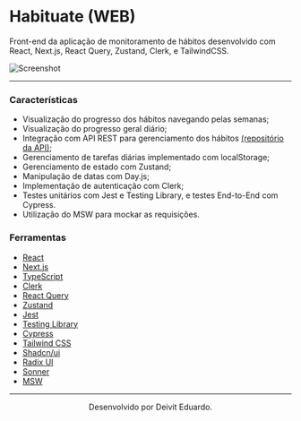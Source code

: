 # Habituate (WEB)

Front-end da aplicação de monitoramento de hábitos desenvolvido com React, Next.js, React Query, Zustand, Clerk, e TailwindCSS.

![Screenshot](https://imgur.com/OsOoNkD.png)

---

### Características

- Visualização do progresso dos hábitos navegando pelas semanas;
- Visualização do progresso geral diário;
- Integração com API REST para gerenciamento dos hábitos [(repositório da API)](https://github.com/duardodev/habituate-api);
- Gerenciamento de tarefas diárias implementado com localStorage;
- Gerenciamento de estado com Zustand;
- Manipulação de datas com Day.js;
- Implementação de autenticação com Clerk;
- Testes unitários com Jest e Testing Library, e testes End-to-End com Cypress.
- Utilização do MSW para mockar as requisições.

### Ferramentas

- [React](https://react.dev/)
- [Next.js](https://nextjs.org/)
- [TypeScript](https://www.typescriptlang.org/)
- [Clerk](https://clerk.com/)
- [React Query](https://tanstack.com/query/latest)
- [Zustand](https://zustand-demo.pmnd.rs/)
- [Jest](https://jestjs.io/pt-BR/)
- [Testing Library](https://testing-library.com/)
- [Cypress](https://www.cypress.io/)
- [Tailwind CSS](https://tailwindcss.com/)
- [Shadcn/ui](https://ui.shadcn.com/)
- [Radix UI](https://www.radix-ui.com/)
- [Sonner](https://sonner.emilkowal.ski/)
- [MSW](https://mswjs.io/)

---

<p align="center">Desenvolvido por Deivit Eduardo.</p>
